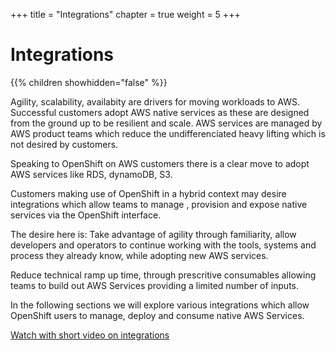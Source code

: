 +++
title = "Integrations"
chapter = true
weight = 5
+++

# Integrations

{{% children showhidden="false" %}}

Agility, scalability, availabity are drivers for moving workloads to AWS. Successful customers adopt AWS native services as these are designed from the ground up to be resilient and scale. AWS services are managed by AWS product teams which reduce the undifferenciated heavy lifting which is not desired by customers.

Speaking to OpenShift on AWS customers there is a clear move to adopt AWS services like RDS, dynamoDB, S3.

Customers making use of OpenShift in a hybrid context may desire integrations which allow teams to manage , provision and expose native services via the OpenShift interface. 

The desire here is:
Take advantage of agility through familiarity, allow developers and operators to continue working with the tools, systems and process they already know, while adopting new AWS services.

Reduce technical ramp up time, through prescritive consumables allowing teams to build out AWS Services providing a limited number of inputs. 

In the following sections we will explore various integrations which allow OpenShift users to manage, deploy and consume native AWS Services.


[Watch with short video on integrations](https://pages.awscloud.com/apn-tv-aws-partner-webinars-ep-125.html "Integrations for Native Service Adoption")

